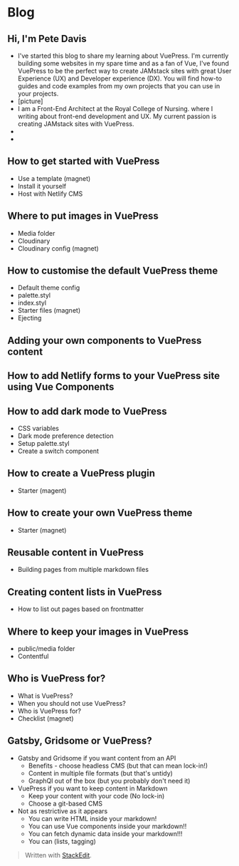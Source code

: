 # Blog

## Hi, I'm Pete Davis
 - I've started this blog to share my learning about VuePress. I'm currently building some websites in my spare time and as a fan of Vue, I've found VuePress to be the perfect way to create JAMstack sites with great User Experience (UX) and Developer experience (DX). You will find how-to guides and code examples from my own projects that you can use in your projects.
 - [picture]
 - I am a Front-End Architect at the Royal College of Nursing.  where I writing about front-end development and UX. My current passion is creating JAMstack sites with VuePress.
 - 
 - 


## How to get started with VuePress
 - Use a template (magnet)
 - Install it yourself
 - Host with Netlify CMS

## Where to put images in VuePress
 - Media folder
 - Cloudinary
 - Cloudinary config (magnet)

## How to customise the default VuePress theme
 - Default theme config
 - palette.styl
 - index.styl
 - Starter files (magnet)
 - Ejecting

## Adding your own components to VuePress content

## How to add Netlify forms to your VuePress site using Vue Components



## How to add dark mode to VuePress
 - CSS variables
 - Dark mode preference detection
 - Setup palette.styl
 - Create a switch component

## How to create a VuePress plugin
 - Starter (magent)

## How to create your own VuePress theme
 - Starter (magnet)

## Reusable content in VuePress
 - Building pages from multiple markdown files

## Creating content lists in VuePress
 - How to list out pages based on frontmatter

## Where to keep your images in VuePress
 - public/media folder
 - Contentful

## Who is VuePress for?
 - What is VuePress?
 - When you should not use VuePress?
 - Who is VuePress for?
 - Checklist (magnet)

## Gatsby, Gridsome or VuePress?
 - Gatsby and Gridsome if you want content from an API
	 - Benefits - choose headless CMS (but that can mean lock-in!)
	 - Content in multiple file formats (but that's untidy)
	 - GraphQl out of the box (but you probably don't need it)
 - VuePress if you want to keep content in Markdown
	 - Keep your content with your code (No lock-in)
	 - Choose a git-based CMS
 - Not as restrictive as it appears
	 - You can write HTML inside your markdown!
	 - You can use Vue components inside your markdown!!
	 - You can fetch dynamic data inside your markdown!!!
	 - You can (lists, tagging) 

> Written with [StackEdit](https://stackedit.io/).
<!--stackedit_data:
eyJoaXN0b3J5IjpbMjA3NzkxMzA4MSwxNjk5OTE1OTY4LDEwOD
U0MDcyODYsLTMzOTQwNjQxMSwtNjM5NDYwMDA5LDczOTQyNTE4
NCwtMjE0MTY2NjI5NCwtMTQwNjAzNzQ1N119
-->